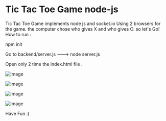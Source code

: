 # Tic Tac Toe Game node-js
Tic Tac Toe Game implements node js and socket.io 
Using 2 browsers for the game. the computer chose who gives X and who gives O.
so let's Go!
How to run : 

npm init 

Go to backend/server.js ---> node server.js 

Open only 2 time the index.html file .

![image](https://user-images.githubusercontent.com/97397382/156544156-5dc4869a-d558-4560-9f59-63fb28f42df2.png)

![image](https://user-images.githubusercontent.com/97397382/156544354-43d18305-2f4b-4c61-84c0-98ea8c01c438.png)

![image](https://user-images.githubusercontent.com/97397382/156545100-8d499dd2-e1a5-4f60-85fc-87c375923a40.png)

![image](https://user-images.githubusercontent.com/97397382/156545159-92a7633e-d754-4cf5-9e2b-ee79fbbc6985.png)


Have Fun :)
